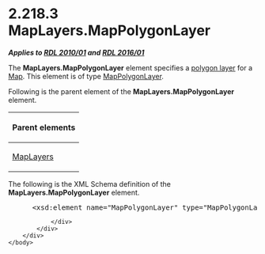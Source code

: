 <html dir="LTR" xmlns:mshelp="http://msdn.microsoft.com/mshelp" xmlns:ddue="http://ddue.schemas.microsoft.com/authoring/2003/5" xmlns:xlink="http://www.w3.org/1999/xlink" xmlns:tool="http://www.microsoft.com/tooltip">
    <head>
        <meta http-equiv="Content-Type" content="text/html; CHARSET=utf-8"></meta>
        <meta name="save" content="history"></meta>
        <title>2.218.3 MapLayers.MapPolygonLayer</title>
        <xml>
            <mshelp:toctitle title="2.218.3 MapLayers.MapPolygonLayer"></mshelp:toctitle>
            <mshelp:rltitle title="[MS-RDL]: MapLayers.MapPolygonLayer"></mshelp:rltitle>
            <mshelp:keyword index="A" term="4566b9c5-cbc0-4f6f-b14a-492a67a2949a"></mshelp:keyword>
            <mshelp:attr name="DCSext.ContentType" value="open specification"></mshelp:attr>
            <mshelp:attr name="AssetID" value="4566b9c5-cbc0-4f6f-b14a-492a67a2949a"></mshelp:attr>
            <mshelp:attr name="TopicType" value="kbRef"></mshelp:attr>
            <mshelp:attr name="DCSext.Title" value="[MS-RDL]: MapLayers.MapPolygonLayer" />
        </xml>
    </head>
    <body>
        <div id="header">
            <h1 class="heading">2.218.3 MapLayers.MapPolygonLayer</h1>
        </div>
        <div id="mainSection">
            <div id="mainBody">
                <div id="allHistory" class="saveHistory"></div>
                <div id="sectionSection0" class="section" name="collapseableSection">
                    

<p><b><i>Applies to </i></b><a href="3428e690-a348-4ec7-8a6a-8efb42d2cdee.htm"><b><i>RDL 2010/01</i></b></a><b><i>
and </i></b><a href="52ce3983-2bfc-4e72-9359-42aaf5fe4509.htm"><b><i>RDL 2016/01</i></b></a></p>

<p>The <b>MapLayers.MapPolygonLayer</b> element specifies a <a href="b2482b3f-74ab-4ca8-a9e5-c07955011743.htm#gt_c2e17144-2268-49d2-ba7c-493771d529b1">polygon layer</a> for a <a href="fd166dd8-6772-4507-b3f6-50a2b7cfd6ac.htm">Map</a>. This element is of
type <a href="f54fa273-d9b2-4e49-a896-6001bcda016b.htm">MapPolygonLayer</a>.</p>

<p>Following is the parent element of the <b>MapLayers.MapPolygonLayer</b>
element.</p>

<table>
 <thead>
  <tr>
   <th>
   <p>Parent elements</p>
   </th>
  </tr>
 </thead>
 <tr>
  <td>
  <p><a href="6e3c29b0-8940-48ac-a950-d3db026f8e08.htm">MapLayers</a></p>
  </td>
 </tr>
</table>

<p>The following is the XML Schema definition of the <b>MapLayers.MapPolygonLayer</b>
element.           </p>

<dl>
<dd>
<div><pre> &lt;xsd:element name=&quot;MapPolygonLayer&quot; type=&quot;MapPolygonLayerType&quot; /&gt;
</pre></div>
</dd></dl>


                </div>
            </div>
        </div>
    </body>
</html>